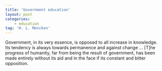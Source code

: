 ```yaml
---
title: 'Government education'
layout: post
categories:
    - education
tag: 'H. L. Mencken'
---
```


Government, in its very essence, is opposed to all increase in knowledge. Its tendency is always towards permanence and against change … \[T\]he progress of humanity, far from being the result of government, has been made entirely without its aid and in the face if its constant and bitter opposition.